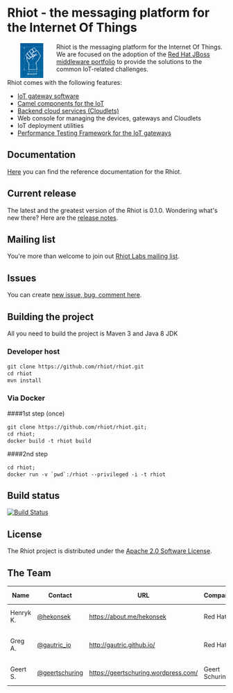 # Rhiot - the messaging platform for the Internet Of Things

<a href="https://github.com/rhiot/rhiot"><img src="rhiot.png" align="left" height="80" hspace="30"></a>
Rhiot is the messaging platform for the Internet Of Things. We are focused on the adoption of the
[Red Hat JBoss middleware portfolio](http://www.redhat.com/en/technologies/jboss-middleware) to provide the solutions to
the common IoT-related challenges.

Rhiot comes with the following features:
- [IoT gateway software](https://github.com/rhiot/rhiot/blob/master/docs/readme.md#camel-iot-gateway)
- [Camel components for the IoT](https://github.com/rhiot/rhiot/blob/master/docs/readme.md#camel-iot-components)
- [Backend cloud services (Cloudlets)](https://github.com/rhiot/rhiot/blob/master/docs/readme.md#cloudlets)
- Web console for managing the devices, gateways and Cloudlets
- IoT deployment utilities
- [Performance Testing Framework for the IoT gateways](https://github.com/rhiot/rhiot/blob/master/docs/readme.md#performance-testing-framework)

## Documentation

[Here](https://github.com/rhiot/rhiot/blob/master/docs/readme.md) you can find the reference documentation for the Rhiot.

## Current release

The latest and the greatest version of the Rhiot is 0.1.0. Wondering what's new there? Here are the [release notes](https://github.com/rhiot/rhiot/blob/master/release-notes.md).

## Mailing list

You're more than welcome to join out [ Rhiot Labs mailing list](https://groups.google.com/forum/#!forum/camel-iot-labs).

## Issues

You can create [new issue, bug, comment here](https://github.com/rhiot/rhiot/issues/new).

## Building the project

All you need to build the project is Maven 3 and Java 8 JDK

### Developer host

    git clone https://github.com/rhiot/rhiot.git
    cd rhiot
    mvn install

### Via Docker

####1st step (once)

    git clone https://github.com/rhiot/rhiot.git;
    cd rhiot;
    docker build -t rhiot build


####2nd step

    cd rhiot;
    docker run -v `pwd`:/rhiot --privileged -i -t rhiot


## Build status

[![Build Status](https://travis-ci.org/rhiot/rhiot.svg?branch=master)](https://travis-ci.org/rhiot/rhiot)

## License

The Rhiot project is distributed under the [Apache 2.0 Software License](https://www.apache.org/licenses/LICENSE-2.0).

## The Team

| Name | Contact | URL | Company | Spoken Lang |
|------|---------|-----|----------|-------------|
| Henryk K. | [@hekonsek](https://twitter.com/hekonsek) | https://about.me/hekonsek | Red Hat | PL (native), EN |
| Greg A. | [@gautric_io](https://twitter.com/gautric_io) | http://gautric.github.io/ | Red Hat | FR (native), EN, JP (beginner) |
| Geert S. | [@geertschuring](https://twitter.com/geertschuring) | https://geertschuring.wordpress.com/ | Geert Schuring | NL (native), EN |
